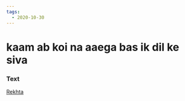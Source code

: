 ```yaml
---
tags:
  - 2020-10-30
---
```

# kaam ab koi na aaega bas ik dil ke siva

### Text
[Rekhta](https://www.rekhta.org/ghazals/kaam-ab-koii-na-aaegaa-bas-ik-dil-ke-sivaa-ali-sardar-jafri-ghazals)

